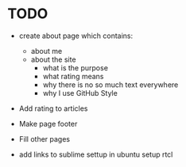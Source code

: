 # TODO

* create about page which contains:
    - about me
    - about the site
        * what is the purpose
        * what rating means 
        * why there is no so much text everywhere
        * why I use GitHub Style

* Add rating to articles 
* Make page footer
* Fill other pages
* add links to sublime settup in ubuntu setup rtcl

